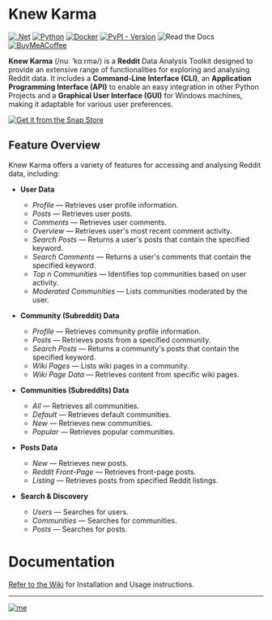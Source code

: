 # Knew Karma

[![.Net](https://img.shields.io/badge/Visual%20Basic%20.NET-5C2D91?style=flat&logo=.net&logoColor=white)](https://github.com/search?q=repo%3Abellingcat%2Fknewkarma++language%3A%22Visual+Basic+.NET%22&type=code) [![Python](https://img.shields.io/badge/Python-3670A0?style=flat&logo=python&logoColor=ffdd54)](https://github.com/search?q=repo%3Abellingcat%2Fknewkarma++language%3APython&type=code) [![Docker](https://img.shields.io/badge/Docker-%230db7ed.svg?style=flat&logo=docker&logoColor=white)](https://github.com/search?q=repo%3Abellingcat%2Fknewkarma++language%3ADockerfile&type=code) [![PyPI - Version](https://img.shields.io/pypi/v/knewkarma?style=flat&logo=pypi&logoColor=ffdd54&label=PyPI&labelColor=3670A0&color=3670A0)](https://pypi.org/project/knewkarma) ![Read the Docs](https://img.shields.io/readthedocs/knewkarma-wiki?logo=readthedocs)
[![BuyMeACoffee](https://img.shields.io/badge/Buy%20Me%20a%20Coffee-ffdd00?style=flat&logo=buy-me-a-coffee&logoColor=black)](https://buymeacoffee.com/_rly0nheart)

**Knew Karma** (/nuː ‘kɑːrmə/) is a **Reddit** Data Analysis Toolkit designed to provide an extensive range of
functionalities for exploring and analysing Reddit data. It includes a **Command-Line Interface (CLI)**, an
**Application Programming Interface (API)** to enable an easy integration in other Python Projects and a **Graphical
User
Interface (GUI)** for Windows machines, making it adaptable for various user preferences.

[![Get it from the Snap Store](https://snapcraft.io/static/images/badges/en/snap-store-black.svg)](https://snapcraft.io/knewkarma)

## Feature Overview

Knew Karma offers a variety of features for accessing and analysing Reddit data, including:

- **User Data**
    - *Profile* — Retrieves user profile information.
    - *Posts* — Retrieves user posts.
    - *Comments* — Retrieves user comments.
    - *Overview* — Retrieves user's most recent comment activity.
    - *Search Posts* — Returns a user's posts that contain the specified keyword.
    - *Search Comments* — Returns a user's comments that contain the specified keyword.
    - *Top *n* Communities* — Identifies top communities based on user activity.
    - *Moderated Communities* — Lists communities moderated by the user.


- **Community (Subreddit) Data**
    - *Profile* — Retrieves community profile information.
    - *Posts* — Retrieves posts from a specified community.
    - *Search Posts* — Returns a community's posts that contain the specified keyword.
    - *Wiki Pages* — Lists wiki pages in a community.
    - *Wiki Page Data* — Retrieves content from specific wiki pages.


- **Communities (Subreddits) Data**
    - *All* — Retrieves all communities.
    - *Default* — Retrieves default communities.
    - *New* — Retrieves new communities.
    - *Popular* — Retrieves popular communities.


- **Posts Data**
    - *New* — Retrieves new posts.
    - *Reddit Front-Page* — Retrieves front-page posts.
    - *Listing* — Retrieves posts from specified Reddit listings.


- **Search & Discovery**
    - *Users* — Searches for users.
    - *Communities* — Searches for communities.
    - *Posts* — Searches for posts.

# Documentation

[Refer to the Wiki](https://knewkarma-wiki.readthedocs.io) for Installation and Usage instructions.
***
[![me](https://github.com/bellingcat/knewkarma/assets/74001397/efd19c7e-9840-4969-b33c-04087e73e4da)](https://rly0nheart.github.io)

